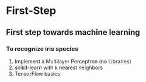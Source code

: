 # First-Step
## First step towards machine learning
### To recognize iris species 
1. Implement a Multilayer Perceptron (no Libraries)
2. scikit-learn with k nearest neighbors
3. TensorFlow basics 
